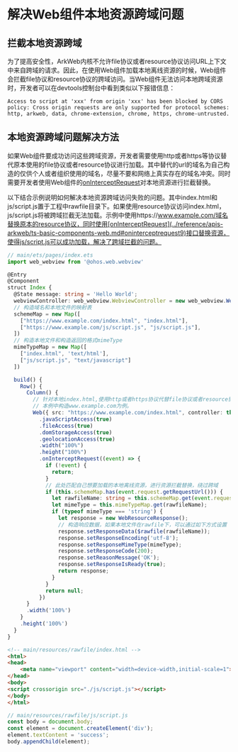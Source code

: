 # 解决Web组件本地资源跨域问题

## 拦截本地资源跨域
为了提高安全性，ArkWeb内核不允许file协议或者resource协议访问URL上下文中来自跨域的请求。因此，在使用Web组件加载本地离线资源的时候，Web组件会拦截file协议和resource协议的跨域访问。当Web组件无法访问本地跨域资源时，开发者可以在devtools控制台中看到类似以下报错信息：

```
Access to script at 'xxx' from origin 'xxx' has been blocked by CORS policy: Cross origin requests are only supported for protocol schemes: http, arkweb, data, chrome-extension, chrome, https, chrome-untrusted.
```

## 本地资源跨域问题解决方法
如果Web组件要成功访问这些跨域资源，开发者需要使用http或者https等协议替代原本使用的file协议或者resource协议进行加载。其中替代的url的域名为自己构造的仅供个人或者组织使用的域名，尽量不要和网络上真实存在的域名冲突。同时需要开发者使用Web组件的[onInterceptRequest](../reference/apis-arkweb/ts-basic-components-web.md#oninterceptrequest9)对本地资源进行拦截替换。

以下结合示例说明如何解决本地资源跨域访问失败的问题。其中index.html和js/script.js置于工程中rawfile目录下。如果使用resource协议访问index.html，js/script.js将被跨域拦截无法加载。示例中使用https://www.example.com/域名替换原本的resource协议，同时使用[onInterceptRequest](../reference/apis-arkweb/ts-basic-components-web.md#oninterceptrequest9)接口替换资源，使得js/script.js可以成功加载，解决了跨域拦截的问题。

```ts
// main/ets/pages/index.ets
import web_webview from '@ohos.web.webview'

@Entry
@Component
struct Index {
  @State message: string = 'Hello World';
  webviewController: web_webview.WebviewController = new web_webview.WebviewController();
  // 构造域名和本地文件的映射表
  schemeMap = new Map([
    ["https://www.example.com/index.html", "index.html"],
    ["https://www.example.com/js/script.js", "js/script.js"],
  ])
  // 构造本地文件和构造返回的格式mimeType
  mimeTypeMap = new Map([
    ["index.html", 'text/html'],
    ["js/script.js", "text/javascript"]
  ])

  build() {
    Row() {
      Column() {
        // 针对本地index.html,使用http或者https协议代替file协议或者resource协议，并且构造一个属于自己的域名。
        // 本例中构造www.example.com为例。
        Web({ src: "https://www.example.com/index.html", controller: this.webviewController })
          .javaScriptAccess(true)
          .fileAccess(true)
          .domStorageAccess(true)
          .geolocationAccess(true)
          .width("100%")
          .height("100%")
          .onInterceptRequest((event) => {
            if (!event) {
              return;
            }
            // 此处匹配自己想要加载的本地离线资源，进行资源拦截替换，绕过跨域
            if (this.schemeMap.has(event.request.getRequestUrl())) {
              let rawfileName: string = this.schemeMap.get(event.request.getRequestUrl())!;
              let mimeType = this.mimeTypeMap.get(rawfileName);
              if (typeof mimeType === 'string') {
                let response = new WebResourceResponse();
                // 构造响应数据，如果本地文件在rawfile下，可以通过如下方式设置
                response.setResponseData($rawfile(rawfileName));
                response.setResponseEncoding('utf-8');
                response.setResponseMimeType(mimeType);
                response.setResponseCode(200);
                response.setReasonMessage('OK');
                response.setResponseIsReady(true);
                return response;
              }
            }
            return null;
          })
      }
      .width('100%')
    }
    .height('100%')
  }
}

```

```html
<!-- main/resources/rawfile/index.html -->
<html>
<head>
	<meta name="viewport" content="width=device-width,initial-scale=1">
</head>
<body>
<script crossorigin src="./js/script.js"></script>
</body>
</html>
```

```js
// main/resources/rawfile/js/script.js
const body = document.body;
const element = document.createElement('div');
element.textContent = 'success';
body.appendChild(element);
```